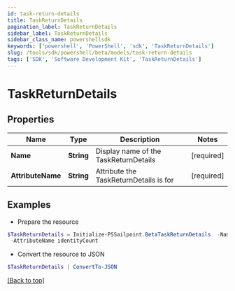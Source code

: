 ```yaml
---
id: task-return-details
title: TaskReturnDetails
pagination_label: TaskReturnDetails
sidebar_label: TaskReturnDetails
sidebar_class_name: powershellsdk
keywords: ['powershell', 'PowerShell', 'sdk', 'TaskReturnDetails'] 
slug: /tools/sdk/powershell/beta/models/task-return-details
tags: ['SDK', 'Software Development Kit', 'TaskReturnDetails']
---
```



# TaskReturnDetails

## Properties

Name | Type | Description | Notes
------------ | ------------- | ------------- | -------------
**Name** |  **String** | Display name of the TaskReturnDetails | [required]
**AttributeName** |  **String** | Attribute the TaskReturnDetails is for | [required]

## Examples

- Prepare the resource
```powershell
$TaskReturnDetails = Initialize-PSSailpoint.BetaTaskReturnDetails  -Name label `
 -AttributeName identityCount
```

- Convert the resource to JSON
```powershell
$TaskReturnDetails | ConvertTo-JSON
```


[[Back to top]](#) 


